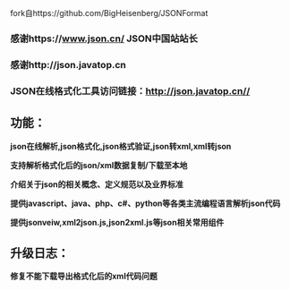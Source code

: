 
fork自https://github.com/BigHeisenberg/JSONFormat

### 感谢https://www.json.cn/ JSON中国站站长
### 感谢http://json.javatop.cn
### JSON在线格式化工具访问链接：<http://json.javatop.cn//>

## 功能：

**json在线解析,json格式化,json格式验证,json转xml,xml转json**  

**支持解析格式化后的json/xml数据复制/下载至本地**  

**介绍关于json的相关概念、定义规范以及业界标准**  

**提供javascript、java、php、c#、python等各类主流编程语言解析json代码**  

**提供jsonveiw,xml2json.js,json2xml.js等json相关常用组件**  


## 升级日志：
**修复不能下载导出格式化后的xml代码问题**
